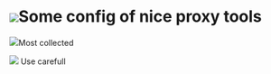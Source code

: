 # ![](http://img.lanrentuku.com/img/allimg/1212/5-121204193R5-50.gif)Some config of nice proxy tools

![](http://img.lanrentuku.com/img/allimg/1506/5-15062FZ938-52.gif)Most collected


 ![](http://img.lanrentuku.com/img/allimg/1506/5-15062FZ937-51.gif) Use carefull
